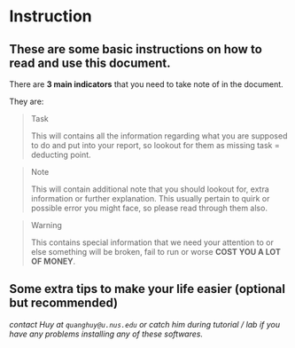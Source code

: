 # Instruction

## These are some basic instructions on how to read and use this document.

There are **3 main indicators** that you need to take note of in the document.

They are:
> <p class="task"> Task
> 
> This will contains all the information regarding what you are supposed to do and put into your report, so lookout for them as missing task = deducting point.

> <p class="note"> Note 
>
> This will contain additional note that you should lookout for, extra information or further explanation. This usually pertain to quirk or possible error you might face, so please read through them also.

> <p class="warn"> Warning
>
> This contains special information that we need your attention to or else something will be broken, fail to run or worse **COST YOU A LOT OF MONEY**.


## Some extra tips to make your life easier (optional but recommended)
*contact Huy at `quanghuy@u.nus.edu` or catch him during tutorial / lab if you have any problems installing any of these softwares.*